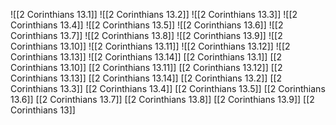 ![[2 Corinthians 13.1]]
![[2 Corinthians 13.2]]
![[2 Corinthians 13.3]]
![[2 Corinthians 13.4]]
![[2 Corinthians 13.5]]
![[2 Corinthians 13.6]]
![[2 Corinthians 13.7]]
![[2 Corinthians 13.8]]
![[2 Corinthians 13.9]]
![[2 Corinthians 13.10]]
![[2 Corinthians 13.11]]
![[2 Corinthians 13.12]]
![[2 Corinthians 13.13]]
![[2 Corinthians 13.14]]
[[2 Corinthians 13.1]]
[[2 Corinthians 13.10]]
[[2 Corinthians 13.11]]
[[2 Corinthians 13.12]]
[[2 Corinthians 13.13]]
[[2 Corinthians 13.14]]
[[2 Corinthians 13.2]]
[[2 Corinthians 13.3]]
[[2 Corinthians 13.4]]
[[2 Corinthians 13.5]]
[[2 Corinthians 13.6]]
[[2 Corinthians 13.7]]
[[2 Corinthians 13.8]]
[[2 Corinthians 13.9]]
[[2 Corinthians 13]]

